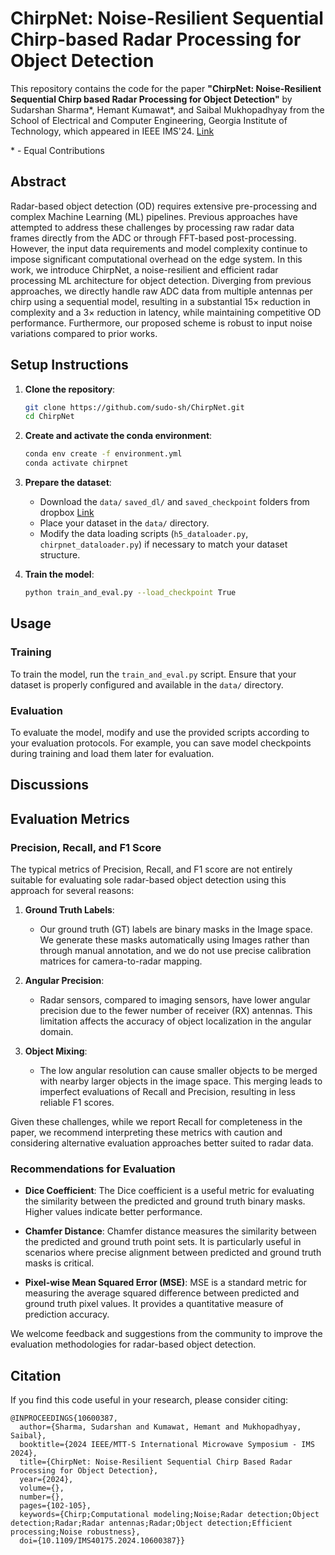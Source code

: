 # ChirpNet: Noise-Resilient Sequential Chirp-based Radar Processing for Object Detection

This repository contains the code for the paper **"ChirpNet: Noise-Resilient Sequential Chirp based Radar Processing for Object Detection"** by Sudarshan Sharma\*, Hemant Kumawat\*, and Saibal Mukhopadhyay from the School of Electrical and Computer Engineering, Georgia Institute of Technology, which appeared in IEEE IMS'24. [Link](https://ieeexplore.ieee.org/document/10600387)

\* - Equal Contributions

## Abstract

Radar-based object detection (OD) requires extensive pre-processing and complex Machine Learning (ML) pipelines. Previous approaches have attempted to address these challenges by processing raw radar data frames directly from the ADC or through FFT-based post-processing. However, the input data requirements and model complexity continue to impose significant computational overhead on the edge system. In this work, we introduce ChirpNet, a noise-resilient and efficient radar processing ML architecture for object detection. Diverging from previous approaches, we directly handle raw ADC data from multiple antennas per chirp using a sequential model, resulting in a substantial 15× reduction in complexity and a 3× reduction in latency, while maintaining competitive OD performance. Furthermore, our proposed scheme is robust to input noise variations compared to prior works.



## Setup Instructions

1. **Clone the repository**:
    ```sh
    git clone https://github.com/sudo-sh/ChirpNet.git
    cd ChirpNet
    ```

2. **Create and activate the conda environment**:
    ```sh
    conda env create -f environment.yml
    conda activate chirpnet
    ```

3. **Prepare the dataset**:
    - Download the `data/` `saved_dl/` and `saved_checkpoint` folders from dropbox [Link](https://www.dropbox.com/scl/fo/7f7zusk5st1qbkuw56jpm/AMYx2xXQ0VQ0rKACWodFCCY?rlkey=gdipvo2u1usiyqhid42ais8tt&dl=0)
    - Place your dataset in the `data/` directory.
    - Modify the data loading scripts (`h5_dataloader.py`, `chirpnet_dataloader.py`) if necessary to match your dataset structure.

4. **Train the model**:
    ```sh
    python train_and_eval.py --load_checkpoint True
    ```

## Usage

### Training
To train the model, run the `train_and_eval.py` script. Ensure that your dataset is properly configured and available in the `data/` directory.

### Evaluation
To evaluate the model, modify and use the provided scripts according to your evaluation protocols. For example, you can save model checkpoints during training and load them later for evaluation.

## Discussions

## Evaluation Metrics

### Precision, Recall, and F1 Score

The typical metrics of Precision, Recall, and F1 score are not entirely suitable for evaluating sole radar-based object detection using this approach for several reasons:

1. **Ground Truth Labels**:
   - Our ground truth (GT) labels are binary masks in the Image space. We generate these masks automatically using Images rather than through manual annotation, and we do not use precise calibration matrices for camera-to-radar mapping.

2. **Angular Precision**:
   - Radar sensors, compared to imaging sensors, have lower angular precision due to the fewer number of receiver (RX) antennas. This limitation affects the accuracy of object localization in the angular domain.

3. **Object Mixing**:
   - The low angular resolution can cause smaller objects to be merged with nearby larger objects in the image space. This merging leads to imperfect evaluations of Recall and Precision, resulting in less reliable F1 scores.

Given these challenges, while we report Recall for completeness in the paper, we recommend interpreting these metrics with caution and considering alternative evaluation approaches better suited to radar data.

### Recommendations for Evaluation

- **Dice Coefficient**: The Dice coefficient is a useful metric for evaluating the similarity between the predicted and ground truth binary masks. Higher values indicate better performance.

- **Chamfer Distance**: Chamfer distance measures the similarity between the predicted and ground truth point sets. It is particularly useful in scenarios where precise alignment between predicted and ground truth masks is critical.

- **Pixel-wise Mean Squared Error (MSE)**: MSE is a standard metric for measuring the average squared difference between predicted and ground truth pixel values. It provides a quantitative measure of prediction accuracy.

We welcome feedback and suggestions from the community to improve the evaluation methodologies for radar-based object detection.


## Citation

If you find this code useful in your research, please consider citing:
```
@INPROCEEDINGS{10600387,
  author={Sharma, Sudarshan and Kumawat, Hemant and Mukhopadhyay, Saibal},
  booktitle={2024 IEEE/MTT-S International Microwave Symposium - IMS 2024}, 
  title={ChirpNet: Noise-Resilient Sequential Chirp Based Radar Processing for Object Detection}, 
  year={2024},
  volume={},
  number={},
  pages={102-105},
  keywords={Chirp;Computational modeling;Noise;Radar detection;Object detection;Radar;Radar antennas;Radar;Object detection;Efficient processing;Noise robustness},
  doi={10.1109/IMS40175.2024.10600387}}
```